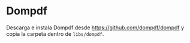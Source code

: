 # Dompdf
Descarga e instala Dompdf desde https://github.com/dompdf/dompdf y copia la carpeta dentro de `libs/dompdf`.
